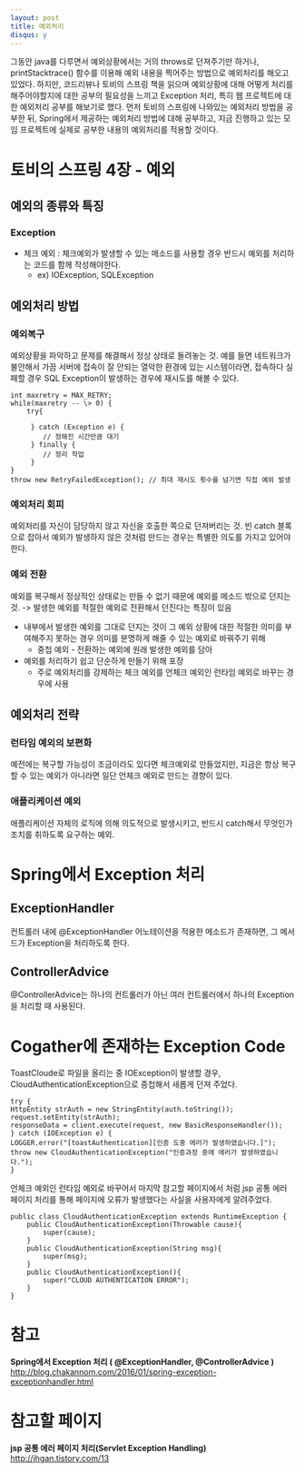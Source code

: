 ```yaml
---
layout: post
title: 예외처리
disqus: y
---
```



그동안 java를 다루면서 예외상황에서는 거의 throws로 던져주기만 하거나, printStacktrace() 함수를 이용해 예외 내용을 찍어주는 방법으로 예외처리를 해오고 있었다. 하지만, 코드리뷰나 토비의 스프링 책을 읽으며 예외상황에 대해 어떻게 처리를 해주어야할지에 대한 공부의 필요성을 느끼고 Exception 처리, 특히 웹 프로젝트에 대한 예외처리 공부를 해보기로 했다.
먼저 토비의 스프링에 나와있는 예외처리 방법을 공부한 뒤, Spring에서 제공하는 예외처리 방법에 대해 공부하고, 지금 진행하고 있는 모임 프로젝트에 실제로 공부한 내용의 예외처리를 적용할 것이다.

# 토비의 스프링 4장 - 예외

## 예외의 종류와 특징

### Exception

* 체크 예외 : 체크예외가 발생할 수 있는 메소드를 사용할 경우 반드시 예외를 처리하는 코드를 함께 작성해야한다.
    * ex) IOException, SQLException

## 예외처리 방법

### 예외복구

예외상황을 파악하고 문제를 해결해서 정상 상태로 돌려놓는 것.
예를 들면 네트워크가 불안해서 가끔 서버에 접속이 잘 안되는 열악한 환경에 있는 시스템이라면, 접속하다 실패할 경우 SQL Exception이 발생하는 경우에 재시도를 해볼 수 있다.

```
int maxretry = MAX_RETRY;
while(maxretry -- \> 0) {
    try{

     } catch (Exception e) {
        // 정해진 시간만큼 대기
     } finally {
        // 정리 작업
     }
}
throw new RetryFailedException(); // 최대 재시도 횟수를 넘기면 직접 예외 발생
```

### 예외처리 회피

예외처리를 자신이 담당하지 않고 자신을 호출한 쪽으로 던져버리는 것.
빈 catch 블록으로 잡아서 예외가 발생하지 않은 것처럼 만드는 경우는 특별한 의도를 가지고 있어야한다.

### 예외 전환

예외를 복구해서 정상적인 상태로는 만들 수 없기 때문에 예외를 메소드 밖으로 던지는 것. -\> 발생한 예외를 적절한 예외로 전환해서 던진다는 특징이 있음

* 내부에서 발생한 예외를 그대로 던지는 것이 그 예외 상황에 대한 적절한 의미를 부여해주지 못하는 경우 의미를 분명하게 해줄 수 있는 예외로 바꿔주기 위해
    * 중첩 예외 - 전환하는 예외에 원래 발생한 예외를 담아
* 예외를 처리하기 쉽고 단순하게 만들기 위해 포장
    * 주로 예외처리를 강제하는 체크 예외를 언체크 예외인 런타임 예외로 바꾸는 경우에 사용

## 예외처리 전략

### 런타임 예외의 보편화

예전에는 복구할 가능성이 조금이라도 있다면 체크예외로 만들었지만, 지금은 항상 복구할 수 있는 예외가 아니라면 일단 언체크 예외로 만드는 경향이 있다.

### 애플리케이션 예외

애플리케이션 자체의 로직에 의해 의도적으로 발생시키고, 반드시 catch해서 무엇인가 조치를 취하도록 요구하는 예외.

# Spring에서 Exception 처리

## ExceptionHandler

컨트롤러 내에 @ExceptionHandler 어노테이션을 적용한 메소드가 존재하면, 그 메서드가 Exception을 처리하도록 한다.

## ControllerAdvice

@ControllerAdvice는 하나의 컨트롤러가 아닌 여러 컨트롤러에서 하나의 Exception을 처리할 때 사용된다.




# Cogather에 존재하는 Exception Code

ToastCloude로 파일을 올리는 중 IOException이 발생할 경우, CloudAuthenticationException으로 중첩해서 새롭게 던져 주었다.
```
try { 
HttpEntity strAuth = new StringEntity(auth.toString());
request.setEntity(strAuth);
responseData = client.execute(request, new BasicResponseHandler());
} catch (IOException e) {
LOGGER.error("[toastAuthentication][인증 도중 에러가 발생하였습니다.]");
throw new CloudAuthenticationException("인증과정 중에 에러가 발생하였습니다.");
}
```
언체크 예외인 런타임 예외로 바꾸어서 마지막 참고할 페이지에서 처럼 jsp 공통 에러 페이지 처리를 통해 페이지에 오류가 발생했다는 사실을 사용자에게 알려주었다.

``` 
public class CloudAuthenticationException extends RuntimeException {
	public CloudAuthenticationException(Throwable cause){
		super(cause);
	}
	public CloudAuthenticationException(String msg){
		super(msg);
	}
	public CloudAuthenticationException(){
		super("CLOUD AUTHENTICATION ERROR");
	}
}

```


# 참고

**Spring에서 Exception 처리 ( @ExceptionHandler, @ControllerAdvice )**
http://blog.chakannom.com/2016/01/spring-exception-exceptionhandler.html

# 참고할 페이지

**jsp 공통 에러 페이지 처리(Servlet Exception Handling)**
http://jhgan.tistory.com/13
